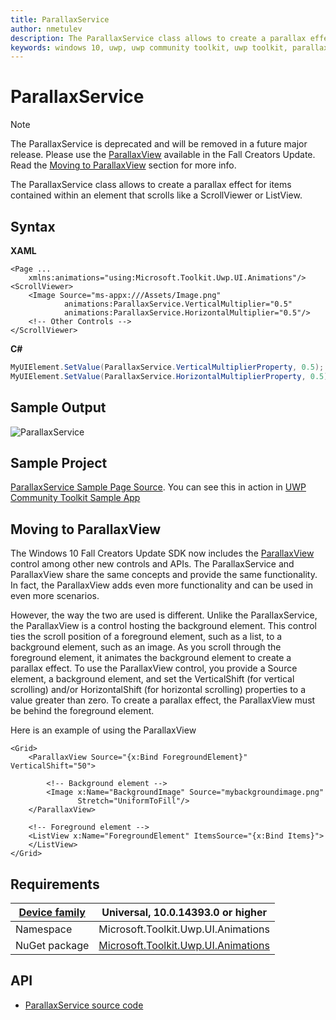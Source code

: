 ```yaml
---
title: ParallaxService
author: nmetulev
description: The ParallaxService class allows to create a parallax effect for items contained within an element that scrolls like a ScrollViewer or ListView.
keywords: windows 10, uwp, uwp community toolkit, uwp toolkit, parallaxservice
---
```


# ParallaxService

> [!NOTE]
The ParallaxService is deprecated and will be removed in a future major release. Please use the [ParallaxView](https://docs.microsoft.com/en-us/windows/uwp/style/parallax) available in the Fall Creators Update. Read the [Moving to ParallaxView](#parallaxview) section for more info.

The ParallaxService class allows to create a parallax effect for items contained within an element that scrolls like a ScrollViewer or ListView.

## Syntax

**XAML**

```xaml
<Page ...
    xmlns:animations="using:Microsoft.Toolkit.Uwp.UI.Animations"/>
<ScrollViewer>
    <Image Source="ms-appx:///Assets/Image.png"
            animations:ParallaxService.VerticalMultiplier="0.5" 
            animations:ParallaxService.HorizontalMultiplier="0.5"/>
    <!-- Other Controls -->
</ScrollViewer>
```

**C#**

```csharp
MyUIElement.SetValue(ParallaxService.VerticalMultiplierProperty, 0.5);
MyUIElement.SetValue(ParallaxService.HorizontalMultiplierProperty, 0.5);
```

## Sample Output

![ParallaxService](../resources/images/Animations/ParallaxService/Sample-Output.gif)

## Sample Project

[ParallaxService Sample Page Source](https://github.com/Microsoft/UWPCommunityToolkit/tree/master/Microsoft.Toolkit.Uwp.SampleApp/SamplePages/ParallaxService). You can see this in action in [UWP Community Toolkit Sample App](https://www.microsoft.com/store/apps/9NBLGGH4TLCQ)

## <a name="parallaxview"></a> Moving to ParallaxView
The Windows 10 Fall Creators Update SDK now includes the [ParallaxView](https://docs.microsoft.com/en-us/windows/uwp/style/parallax) control among other new controls and APIs. The ParallaxService and ParallaxView share the same concepts and provide the same functionality. In fact, the ParallaxView adds even more functionality and can be used in even more scenarios.

However, the way the two are used is different. Unlike the ParallaxService, the ParallaxView is a control hosting the background element. This control ties the scroll position of a foreground element, such as a list, to a background element, such as an image. As you scroll through the foreground element, it animates the background element to create a parallax effect. To use the ParallaxView control, you provide a Source element, a background element, and set the VerticalShift (for vertical scrolling) and/or HorizontalShift (for horizontal scrolling) properties to a value greater than zero. To create a parallax effect, the ParallaxView must be behind the foreground element.

Here is an example of using the ParallaxView

```xaml
<Grid>
    <ParallaxView Source="{x:Bind ForegroundElement}" VerticalShift="50"> 

        <!-- Background element --> 
        <Image x:Name="BackgroundImage" Source="mybackgroundimage.png"
               Stretch="UniformToFill"/>
    </ParallaxView>

    <!-- Foreground element -->
    <ListView x:Name="ForegroundElement" ItemsSource="{x:Bind Items}">       
    </ListView>
</Grid>
```

## Requirements

| [Device family](http://go.microsoft.com/fwlink/p/?LinkID=526370) | Universal, 10.0.14393.0 or higher   |
| ---------------------------------------------------------------- | ----------------------------------- |
| Namespace                                                        | Microsoft.Toolkit.Uwp.UI.Animations |
| NuGet package | [Microsoft.Toolkit.Uwp.UI.Animations](https://www.nuget.org/packages/Microsoft.Toolkit.Uwp.UI.Animations/) |

## API

* [ParallaxService source code](https://github.com/Microsoft/UWPCommunityToolkit/blob/master/Microsoft.Toolkit.Uwp.UI.Animations/ParallaxService.cs)
